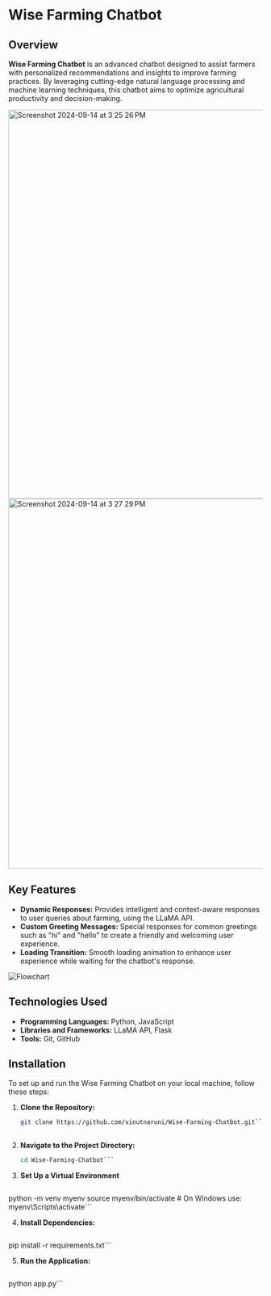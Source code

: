 # Wise Farming Chatbot

## Overview

**Wise Farming Chatbot** is an advanced chatbot designed to assist farmers with personalized recommendations and insights to improve farming practices. By leveraging cutting-edge natural language processing and machine learning techniques, this chatbot aims to optimize agricultural productivity and decision-making.

<img width="770" alt="Screenshot 2024-09-14 at 3 25 26 PM" src="https://github.com/user-attachments/assets/69d2717d-43b4-4881-a853-441f290d47ec">
<img width="733" alt="Screenshot 2024-09-14 at 3 27 29 PM" src="https://github.com/user-attachments/assets/acf9893d-7714-4dbb-85f8-63fd61c8420f">


## Key Features

- **Dynamic Responses:** Provides intelligent and context-aware responses to user queries about farming, using the LLaMA API.
- **Custom Greeting Messages:** Special responses for common greetings such as "hi" and "hello" to create a friendly and welcoming user experience.
- **Loading Transition:** Smooth loading animation to enhance user experience while waiting for the chatbot's response.

![Flowchart](path/to/your/flowchart.png) <!-- Replace with actual image path or URL -->

## Technologies Used

- **Programming Languages:** Python, JavaScript
- **Libraries and Frameworks:** LLaMA API, Flask
- **Tools:** Git, GitHub

## Installation

To set up and run the Wise Farming Chatbot on your local machine, follow these steps:

1. **Clone the Repository:**
   ```bash
   git clone https://github.com/vinutnaruni/Wise-Farming-Chatbot.git``` 
  
2. **Navigate to the Project Directory:**
   ```bash
   cd Wise-Farming-Chatbot```

3. **Set Up a Virtual Environment**
   ```bash
python -m venv myenv
source myenv/bin/activate   # On Windows use: myenv\Scripts\activate```

4. **Install Dependencies:**
   ```bash
pip install -r requirements.txt```

5. **Run the Application:**
   ```bash
python app.py```
